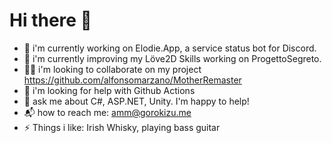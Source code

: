 # Hi there 👋

* 🔭 i'm currently working on Elodie.App, a service status bot for Discord.
* 🌱 i'm currently improving my Löve2D Skills working on ProgettoSegreto.
* 👯‍♂️ i'm looking to collaborate on my project https://github.com/alfonsomarzano/MotherRemaster
* 🤔 i'm looking for help with Github Actions
* 💭 ask me about C#, ASP.NET, Unity. I'm happy to help!
* 📬 how to reach me: amm@gorokizu.me
* ⚡ Things i like: Irish Whisky, playing bass guitar
